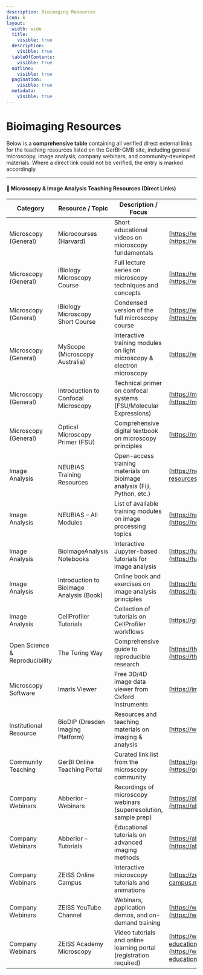 ```yaml
---
description: Bioimaging Resources
icon: k
layout:
  width: wide
  title:
    visible: true
  description:
    visible: true
  tableOfContents:
    visible: true
  outline:
    visible: true
  pagination:
    visible: true
  metadata:
    visible: true
---
```


# Bioimaging Resources

Below is a **comprehensive table** containing all verified direct external links for the teaching resources listed on the GerBI-GMB site, including general microscopy, image analysis, company webinars, and community-developed materials. Where a direct link could not be verified, the entry is marked accordingly.

***

#### 🔬 **Microscopy & Image Analysis Teaching Resources (Direct Links)**

| **Category**                   | **Resource / Topic**                     | **Description / Focus**                                                  | **Direct Link**                                                                                                                                                                                  |
| ------------------------------ | ---------------------------------------- | ------------------------------------------------------------------------ | ------------------------------------------------------------------------------------------------------------------------------------------------------------------------------------------------ |
| Microscopy (General)           | Microcourses (Harvard)                   | Short educational videos on microscopy fundamentals                      | [https://www.youtube.com/c/Microcourses](https://www.youtube.com/c/Microcourses)                                                                                                                 |
| Microscopy (General)           | iBiology Microscopy Course               | Full lecture series on microscopy techniques and concepts                | [https://www.ibiology.org/online-biology-courses/microscopy-series/](https://www.ibiology.org/online-biology-courses/microscopy-series/)                                                         |
| Microscopy (General)           | iBiology Microscopy Short Course         | Condensed version of the full microscopy course                          | [https://www.ibiology.org/online-biology-courses/short-microscopy-series/](https://www.ibiology.org/online-biology-courses/short-microscopy-series/)                                             |
| Microscopy (General)           | MyScope (Microscopy Australia)           | Interactive training modules on light microscopy & electron microscopy   | [https://www.ammrf.org.au/myscope](https://www.ammrf.org.au/myscope)                                                                                                                             |
| Microscopy (General)           | Introduction to Confocal Microscopy      | Technical primer on confocal systems (FSU/Molecular Expressions)         | [https://micro.magnet.fsu.edu/primer/techniques/confocal/confocalintroduction.html](https://micro.magnet.fsu.edu/primer/techniques/confocal/confocalintroduction.html)                           |
| Microscopy (General)           | Optical Microscopy Primer (FSU)          | Comprehensive digital textbook on microscopy principles                  | [https://micro.magnet.fsu.edu/primer/](https://micro.magnet.fsu.edu/primer/)                                                                                                                     |
| Image Analysis                 | NEUBIAS Training Resources               | Open-access training materials on bioimage analysis (Fiji, Python, etc.) | [https://neubias.github.io/training-resources/](https://neubias.github.io/training-resources/)                                                                                                   |
| Image Analysis                 | NEUBIAS – All Modules                    | List of available training modules on image processing topics            | [https://neubias.github.io/training-resources/all-modules/](https://neubias.github.io/training-resources/all-modules/)                                                                           |
| Image Analysis                 | BioImageAnalysis Notebooks               | Interactive Jupyter-based tutorials for image analysis                   | [https://haesleinhuepf.github.io/BioImageAnalysisNotebooks/intro.html](https://haesleinhuepf.github.io/BioImageAnalysisNotebooks/intro.html)                                                     |
| Image Analysis                 | Introduction to Bioimage Analysis (Book) | Online book and exercises on image analysis principles                   | [https://bioimagebook.github.io/index.html](https://bioimagebook.github.io/index.html)                                                                                                           |
| Image Analysis                 | CellProfiler Tutorials                   | Collection of tutorials on CellProfiler workflows                        | [https://github.com/CellProfiler/tutorials](https://github.com/CellProfiler/tutorials)                                                                                                           |
| Open Science & Reproducibility | The Turing Way                           | Comprehensive guide to reproducible research                             | [https://the-turing-way.netlify.app/reproducible-research/reproducible-research](https://the-turing-way.netlify.app/reproducible-research/reproducible-research)                                 |
| Microscopy Software            | Imaris Viewer                            | Free 3D/4D image data viewer from Oxford Instruments                     | [https://imaris.oxinst.com/imaris-viewer](https://imaris.oxinst.com/imaris-viewer)                                                                                                               |
| Institutional Resource         | BioDIP (Dresden Imaging Platform)        | Resources and teaching materials on imaging & analysis                   | [https://www.biodip.de/resources/](https://www.biodip.de/resources/)                                                                                                                             |
| Community Teaching             | GerBI Online Teaching Portal             | Curated link list from the microscopy community                          | [https://gerbi-gmb.de/faq-items/online-teaching-by-microscopy-community/](https://gerbi-gmb.de/faq-items/online-teaching-by-microscopy-community/)                                               |
| Company Webinars               | Abberior – Webinars                      | Recordings of microscopy webinars (superresolution, sample prep)         | [https://abberior.rocks/expertise/webinar-recordings/](https://abberior.rocks/expertise/webinar-recordings/)                                                                                     |
| Company Webinars               | Abberior – Tutorials                     | Educational tutorials on advanced imaging methods                        | [https://abberior.rocks/expertise/microscopy-tutorials/](https://abberior.rocks/expertise/microscopy-tutorials/)                                                                                 |
| Company Webinars               | ZEISS Online Campus                      | Interactive microscopy tutorials and animations                          | [https://zeiss-campus.magnet.fsu.edu/tutorials/index.html](https://zeiss-campus.magnet.fsu.edu/tutorials/index.html)                                                                             |
| Company Webinars               | ZEISS YouTube Channel                    | Webinars, application demos, and on-demand training                      | [https://www.youtube.com/user/ZeissMicroscopy/videos](https://www.youtube.com/user/ZeissMicroscopy/videos)                                                                                       |
| Company Webinars               | ZEISS Academy Microscopy                 | Video tutorials and online learning portal (registration required)       | [https://www.zeiss.com/microscopy/us/service-support/training-education/academy-microscopy.html](https://www.zeiss.com/microscopy/us/service-support/training-education/academy-microscopy.html) |

